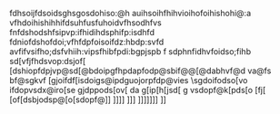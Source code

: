 fdhsoijfdsoidsghsgosdohiso:@h
auihsoihfhihvioihofoihishohi@:a
vfhdoihishihhifdsuhfusfuhoidvfhsodhfvs
fnfdshodshfsipvp:ifhidihdsphifp:isdhfd
fdniofdshofdoi;vfhfdpfoisoifdz:hbdp:svfd
avfifvsifho;dsfvhiih:vipsfhibfpdi:bgpjspb
f
sdphnfidhvfoidso;fihb
sd[vfjfhdsvop:dsjof[
    [dshiopfdpjvp@sd[@bdoipgfhpdapfodp@sbif@@[@dabhvf@d
    va@fs
    bf@sgkvf
    [gjoifdf[isdoigs@ipdguojorpfdp@vies
    \sgdoifodso[vo
    ifdopvsdx@iro[se
    gjdppods[ov[
        da
        g[ip[h[jsd[
            g
            vsdopf@k[pds[o
            [fj[
                [of[dsbjodsp@[o[sdopf@]]
            ]]]]
        ]]]
    ]]]]]]]
]]